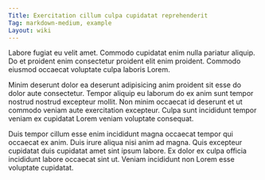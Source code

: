 ```yaml
---
Title: Exercitation cillum culpa cupidatat reprehenderit
Tag: markdown-medium, example
Layout: wiki
---
```

Labore fugiat eu velit amet. Commodo cupidatat enim nulla pariatur aliquip. Do et proident enim consectetur proident elit enim proident. Commodo eiusmod occaecat voluptate culpa laboris Lorem.

Minim deserunt dolor ea deserunt adipisicing anim proident sit esse do dolor aute consectetur. Tempor aliquip eu laborum do ex anim sunt tempor nostrud nostrud excepteur mollit. Non minim occaecat id deserunt et ut commodo veniam aute exercitation excepteur. Culpa sunt incididunt tempor veniam ex cupidatat Lorem veniam voluptate consequat.

Duis tempor cillum esse enim incididunt magna occaecat tempor qui occaecat ex anim. Duis irure aliqua nisi anim ad magna. Quis excepteur cupidatat duis cupidatat amet sint ipsum labore. Ex dolor ex culpa officia incididunt labore occaecat sint ut. Veniam incididunt non Lorem esse voluptate cupidatat.